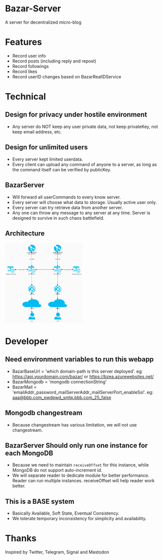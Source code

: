 
# Bazar-Server

A server for decentralized micro-blog

# Features

- Record user info
- Record posts (including reply and repost)
- Record followings
- Record likes
- Record userID changes based on BazarRealIDService

# Technical

## Design for privacy under hostile environment

- Any server do NOT keep any user private data, not keep privateKey, not keep email address, etc.

## Design for unlimited users

- Every server kept limited userdata.
- Every client can upload any command of anyone to a server, as long as the command itself can be verified by publicKey.

## BazarServer

- Will forward all userCommands to every know server.
- Every server will choose what data to storage. Usually active user only.
- Every server can try retrieve data from another server.
- Any one can throw any message to any server at any time. Server is designed to survive in such chaos battlefield.

## Architecture

<img src="https://github.com/bazarinitiative/BazarServer/raw/master/doc/bazar-architect.jpg" height="50%" width="50%" />

# Developer

## Need environment variables to run this webapp

- BazarBaseUrl = 'which domain-path is this server deployed'. eg: <https://api.yourdomain.com/bazar/> or <https://bzea.azurewebsites.net/>
- BazarMongodb = 'mongodb connectionString'
- BazarMail = 'emailAddr_password_mailServerAddr_mailServerPort_enableSsl'. eg: aaa@bbb.com_pwdpwd_smtp.bbb.com_25_false

## Mongodb changestream

- Because changestream has various limitation, we will not use changestream.

## BazarServer Should only run one instance for each MongoDB

- Because we need to maintain `receiveOffset` for this instance, while MongoDB do not support auto-increment id.
- We will separate reader to dedicate module for better performance. Reader can run multiple instances. receiveOffset will help reader work better.

## This is a BASE system

- Basically Available, Soft State, Eventual Consistency.
- We tolerate temporary inconsistency for simplicity and availability.

# Thanks

Inspired by Twitter, Telegram, Signal and Mastodon
